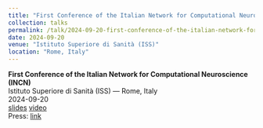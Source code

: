 ```yaml
---
title: "First Conference of the Italian Network for Computational Neuroscience (INCN)"
collection: talks
permalink: /talk/2024-09-20-first-conference-of-the-italian-network-for-computational-neuroscience-incn
date: 2024-09-20
venue: "Istituto Superiore di Sanità (ISS)"
location: "Rome, Italy"
---
```


**First Conference of the Italian Network for Computational Neuroscience (INCN)**  
Istituto Superiore di Sanità (ISS) — Rome, Italy  
2024-09-20  
[slides]() [video]()  
Press: [link]()  
